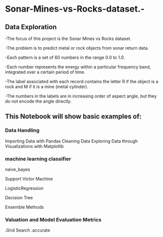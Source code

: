 # Sonar-Mines-vs-Rocks-dataset.-

## Data Exploration

-The focus of this project is the Sonar Mines vs Rocks dataset.

-The problem is to predict metal or rock objects from sonar return data.

-Each pattern is a set of 60 numbers in the range 0.0 to 1.0.

-Each number represents the energy within a particular frequency band, integrated over a certain period of time.

-The label associated with each record contains the letter R if the object is a rock and M if it is a mine (metal cylinder).

-The numbers in the labels are in increasing order of aspect angle, but they do not encode the angle directly.

## This Notebook will show basic examples of:

### Data Handling
Importing Data with Pandas Cleaning Data Exploring Data through Visualizations with Matplotlib

### machine learning classifier

naive_bayes

Support Victor Machine

LogisticRegression

Decision Tree

Ensemble Methods

### Valuation and Model Evaluation Metrics

.Grid Search
.accurate
